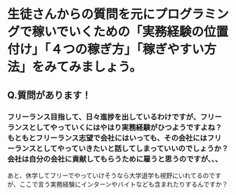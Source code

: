 # 生徒さんからの質問を元にプログラミングで稼いでいくための「実務経験の位置付け」「４つの稼ぎ方」「稼ぎやすい方法」をみてみましょう。

## Q.質問があります！
### フリーランス目指して、日々進捗を出しているわけですが、フリーランスとしてやっていくにはやはり実務経験がひつようですよね？もともとフリーランス志望で会社にはいっても、その会社にはフリーランスとしてやっていきたいと話してしまっていいのでしょうか？会社は自分の会社に貢献してもらうために雇うと思うのですが、、、
あと、休学してフリーでやっていけそうなら大学退学も視野にいれてるのですが、ここで言う実務経験にインターンやバイトなども含まれたりするんですか？
